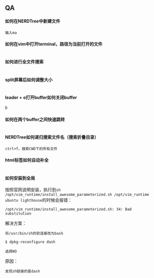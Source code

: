 ## QA
#### 如何在NERDTree中新建文件
```
输入ma
```
#### 如何在vim中打开terminal，路径为当前打开的文件
```

```
#### 如何进行全文件搜索
```

```
#### split屏幕后如何调整大小
```

```
#### leader + o打开buffer如何关闭buffer
```
D
```
#### 如何在两个buffer之间快速跳转
```

```
#### NERDTree如何递归搜索文件名（搜索折叠目录） 
```
ctrl+f，搜索CWD下的所有文件
```
#### html标签如何自动补全
```

```
#### 如何安装到全局
按照官网说明安装，执行到`sh /opt/vim_runtime/install_awesome_parameterized.sh /opt/vim_runtime ubuntu lighthouse`的时候会报错：
```
/opt/vim_runtime/install_awesome_parameterized.sh: 34: Bad substitution
```
解决方案：
```
将/usr/bin/sh的软连接改为bash

$ dpkg-reconfigure dash

选择NO
```
原因：
```
发现sh链接的是dash
```


